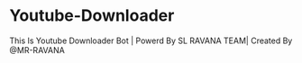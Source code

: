 # Youtube-Downloader
This Is Youtube Downloader Bot | Powerd By SL RAVANA TEAM| Created By @MR-RAVANA
